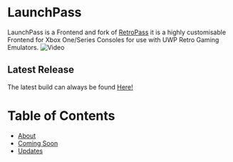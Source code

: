 # LaunchPass
LaunchPass is a Frontend and fork of [RetroPass](https://github.com/retropassdev/RetroPass)
it is a highly customisable Frontend for Xbox One/Series Consoles for use with UWP Retro Gaming Emulators.
![Video](https://github.com/Misunderstood-Wookiee/LaunchPass/blob/e55c515e3d5e9385093a306142e1ab50302d9f97/Docs/LaunchPass.webp)

## Latest Release
The latest build can always be found [Here!](https://github.com/Misunderstood-Wookiee/LaunchPass/releases/latest)

# Table of Contents
- [About](ABOUT.md)
- [Coming Soon](MYSTERY.md)
- [Updates](UPDATES.md)
